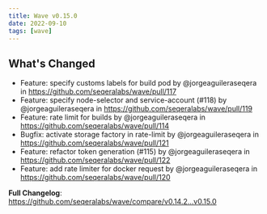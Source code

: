 ```yaml
---
title: Wave v0.15.0
date: 2022-09-10
tags: [wave]
---
```


## What's Changed
* Feature: specify customs labels for build pod by @jorgeaguileraseqera in https://github.com/seqeralabs/wave/pull/117
* Feature: specify node-selector and service-account (#118) by @jorgeaguileraseqera in https://github.com/seqeralabs/wave/pull/119
* Feature: rate limit for builds by @jorgeaguileraseqera in https://github.com/seqeralabs/wave/pull/114
* Bugfix: activate storage factory in rate-limit by @jorgeaguileraseqera in https://github.com/seqeralabs/wave/pull/121
* Feature: refactor token generation (#115) by @jorgeaguileraseqera in https://github.com/seqeralabs/wave/pull/122
* Feature: add rate limiter for docker request by @jorgeaguileraseqera in https://github.com/seqeralabs/wave/pull/120


**Full Changelog**: https://github.com/seqeralabs/wave/compare/v0.14.2...v0.15.0
